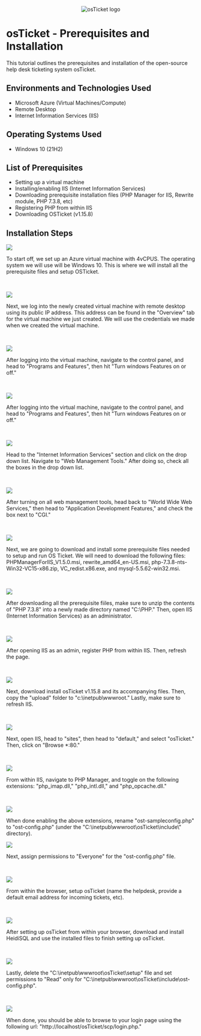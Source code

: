 
<p align="center">
<img src="https://i.imgur.com/Clzj7Xs.png" alt="osTicket logo"/>
</p>

<h1>osTicket - Prerequisites and Installation</h1>
This tutorial outlines the prerequisites and installation of the open-source help desk ticketing system osTicket.<br />

<h2>Environments and Technologies Used</h2>

- Microsoft Azure (Virtual Machines/Compute)
- Remote Desktop
- Internet Information Services (IIS)

<h2>Operating Systems Used </h2>

- Windows 10</b> (21H2)

<h2>List of Prerequisites</h2>

- Setting up a virtual machine
- Installing/enabling IIS (Internet Information Services)
- Downloading prerequisite installation files (PHP Manager for IIS, Rewrite module, PHP 7.3.8, etc) 
- Registering PHP from within IIS
- Downloading OSTicket (v1.15.8)

<h2>Installation Steps</h2>

<p>
<img src="https://i.imgur.com/YuKomFr.png"/>
</p>
<p>
To start off, we set up an Azure virtual machine with 4vCPUS. The operating system we will use will be Windows 10. This is where we will install all the prerequisite files and setup OSTicket.
</p>
<br />

<p>
<img src="https://i.imgur.com/srPfsX2.png"/>
</p>
<p>
Next, we log into the newly created virtual machine with remote desktop using its public IP address. This address can be found in the "Overview" tab for the virtual machine we just created. We will use the credentials we made when we created the virtual machine.
</p>
<br />

<p>
<img src="https://i.imgur.com/PMcagG9.png"/>
</p>
<p>
After logging into the virtual machine, navigate to the control panel, and head to "Programs and Features", then hit "Turn windows Features on or off."
</p>
<br />

<p>
<img src="https://i.imgur.com/PMcagG9.png"/>
</p>
<p>
After logging into the virtual machine, navigate to the control panel, and head to "Programs and Features", then hit "Turn windows Features on or off."
</p>
<br />

<p>
<img src="https://i.imgur.com/9RPQdV0.png"/>
</p>
<p>
Head to the "Internet Information Services" section and click on the drop down list. Navigate to "Web Management Tools." After doing so, check all the boxes in the drop down list.
</p>
<br />

<p>
<img src="https://i.imgur.com/p2qGYwq.png"/>
</p>
<p>
After turning on all web management tools, head back to "World Wide Web Services," then head to "Application Development Features," and check the box next to "CGI."
</p>
<br />

<p>
<img src="https://i.imgur.com/9r7ka4O.png"/>
</p>
<p>
Next, we are going to download and install some prerequisite files needed to setup and run OS Ticket. We will need to download the following files: PHPManagerForIIS_V1.5.0.msi, rewrite_amd64_en-US.msi, php-7.3.8-nts-Win32-VC15-x86.zip, VC_redist.x86.exe, and mysql-5.5.62-win32.msi.
</p>
<br />

<p>
<img src="https://i.imgur.com/9r7ka4O.png"/>
</p>
<p>
After downloading all the prerequisite fiiles, make sure to unzip the contents of "PHP 7.3.8" into a newly made directory named "C:\PHP." Then, open IIS (Internet Information Services) as an administrator.
</p>
<br />

<p>
<img src="https://i.imgur.com/9r7ka4O.png"/>
</p>
<p>
After opening IIS as an admin, register PHP from within IIS. Then, refresh the page.
</p>
<br />

<p>
<img src="https://i.imgur.com/9r7ka4O.png"/>
</p>
<p>
Next, download install osTicket v1.15.8 and its accompanying files. Then, copy the "upload" folder to "c:\inetpub\wwwroot." Lastly, make sure to refresh IIS.
</p>
<br />

<p>
<img src="https://i.imgur.com/9r7ka4O.png"/>
</p>
<p>
Next, open IIS, head to "sites", then head to "default," and select "osTicket." Then, click on "Browse *:80."
</p>
<br />

<p>
<img src="https://i.imgur.com/9r7ka4O.png"/>
</p>
<p>
From within IIS, navigate to PHP Manager, and toggle on the following extensions: "php_imap.dll," "php_intl.dll," and "php_opcache.dll."
</p>
<br />

<p>
<img src="https://i.imgur.com/9r7ka4O.png"/>
</p>
<p>
When done enabling the above extensions, rename "ost-sampleconfig.php" to "ost-config.php" (under the "C:\inetpub\wwwroot\osTicket\include\" directory).
</p>

<p>
<img src="https://i.imgur.com/9r7ka4O.png"/>
</p>
<p>
Next, assign permissions to "Everyone" for the "ost-config.php" file.
</p>
<br />

<p>
<img src="https://i.imgur.com/9r7ka4O.png"/>
</p>
<p>
From within the browser, setup osTicket (name the helpdesk, provide a default email address for incoming tickets, etc).
</p>
<br />

<p>
<img src="https://i.imgur.com/9r7ka4O.png"/>
</p>
<p>
After setting up osTicket from within your browser, download and install HeidiSQL and use the installed files to finish setting up osTicket.
</p>
<br />

<p>
<img src="https://i.imgur.com/9r7ka4O.png"/>
</p>
<p>
Lastly, delete the "C:\inetpub\wwwroot\osTicket\setup" file and set permissions to "Read" only for "C:\inetpub\wwwroot\osTicket\include\ost-config.php".
</p>
<br />

<p>
<img src="https://i.imgur.com/9r7ka4O.png"/>
</p>
<p>
When done, you should be able to browse to your login page using the following url: "http://localhost/osTicket/scp/login.php."
</p>
<br />
